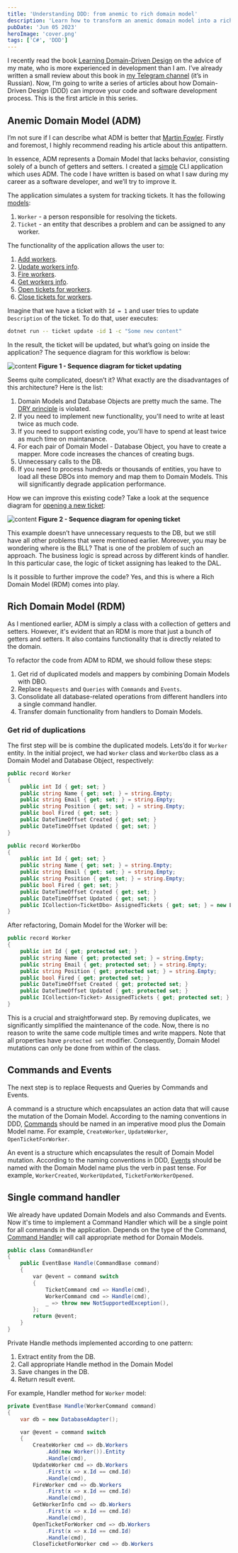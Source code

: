 ```yaml
---
title: 'Understanding DDD: from anemic to rich domain model'
description: 'Learn how to transform an anemic domain model into a rich domain model using Domain-Driven Design principles, with practical C# examples'
pubDate: 'Jun 05 2023'
heroImage: 'cover.png'
tags: ['C#', 'DDD']
---
```


I recently read the book [Learning Domain-Driven Design](https://www.**oreilly**.com/library/view/learning-domain-driven-design/9781098100124/) on the advice of my mate, who is more experienced in development than I am. I’ve already written a small review about this book in [my Telegram channel](https://t.me/full_stack_dev_diaries/9) (it’s in Russian). Now, I’m going to write a series of articles about how Domain-Driven Design (DDD) can improve your code and software development process. This is the first article in this series.

## Anemic Domain Model (ADM)

I’m not sure if I can describe what ADM is better that [Martin Fowler](https://martinfowler.com/bliki/AnemicDomainModel.html). Firstly and foremost, I highly recommend reading his article about this antipattern.

In essence, ADM represents a Domain Model that lacks behavior, consisting solely of a bunch of getters and setters. I created a [simple](https://gitlab.com/alexeyfv/understanding-ddd-01) CLI application which uses ADM. The code I have written is based on what I saw during my career as a software developer, and we’ll try to improve it.

The application simulates a system for tracking tickets. It has the following [models](https://gitlab.com/alexeyfv/understanding-ddd-01/-/blob/main/adm/DomainLayer/Models.cs):

1. `Worker` - a person responsible for resolving the tickets.
2. `Ticket` - an entity that describes a problem and can be assigned to any worker.

The functionality of the application allows the user to:

1. [Add workers](https://gitlab.com/alexeyfv/understanding-ddd-01/-/blob/main/adm/DataAccessLayer/Handlers.cs#L7).
2. [Update workers info](https://gitlab.com/alexeyfv/understanding-ddd-01/-/blob/main/adm/DataAccessLayer/Handlers.cs#L36).
3. [Fire workers](https://gitlab.com/alexeyfv/understanding-ddd-01/-/blob/main/adm/DataAccessLayer/Handlers.cs#L53).
4. [Get workers info](https://gitlab.com/alexeyfv/understanding-ddd-01/-/blob/main/adm/DataAccessLayer/Handlers.cs#L24).
5. [Open tickets for workers](https://gitlab.com/alexeyfv/understanding-ddd-01/-/blob/main/adm/DataAccessLayer/Handlers.cs#L67).
6. [Close tickets for workers](https://gitlab.com/alexeyfv/understanding-ddd-01/-/blob/main/adm/DataAccessLayer/Handlers.cs#L116).

Imagine that we have a ticket with `Id = 1` and user tries to update `Description` of the ticket. To do that, user executes:

``` sh
dotnet run -- ticket update -id 1 -c "Some new content"
```

In the result, the ticket will be updated, but what’s going on inside the application? The sequence diagram for this workflow is below:

<img src="{{site.baseurl}}/assets/2023/06/2023-06-05-understanding-ddd-01/image01.png" alt="content">
<strong>Figure 1 - Sequence diagram for ticket updating</strong>

Seems quite complicated, doesn’t it? What exactly are the disadvantages of this architecture? Here is the list:

1. Domain Models and Database Objects are pretty much the same. The [DRY principle](https://en.wikipedia.org/wiki/Don%27t_repeat_yourself) is violated.
2. If you need to implement new functionality, you'll need to write at least twice as much code.
3. If you need to support existing code, you'll have to spend at least twice as much time on maintanance.
4. For each pair of Domain Model - Database Object, you have to create a mapper. More code increases the chances of creating bugs.
5. Unnecessary calls to the DB.
6. If you need to process hundreds or thousands of entities, you have to load all these DBOs into memory and map them to Domain Models. This will significantly degrade application performance.

How we can improve this existing code? Take a look at the sequence diagram for [opening a new ticket](https://gitlab.com/alexeyfv/understanding-ddd-01/-/blob/main/adm/DataAccessLayer/Handlers.cs#L67):

<img src="{{site.baseurl}}/assets/2023/06/2023-06-05-understanding-ddd-01/image02.png" alt="content">
<strong>Figure 2 - Sequence diagram for opening ticket</strong>

This example doesn’t have unnecessary requests to the DB, but we still have all other problems that were mentioned earlier. Moreover, you may be wondering where is the BLL? That is one of the problem of such an approach. The business logic is spread across by different kinds of handler. In this particular case, the logic of ticket assigning has leaked to the DAL.

Is it possible to further improve the code? Yes, and this is where a Rich Domain Model (RDM) comes into play.

## Rich Domain Model (RDM)

As I mentioned earlier, ADM is simply a class with a collection of getters and setters. However, it's evident that an RDM is more that just a bunch of getters and setters. It also contains functionality that is directly related to the domain.

To refactor the code from ADM to RDM, we should follow these steps:

1. Get rid of duplicated models and mappers by combining Domain Models with DBO.
2. Replace `Requests` and `Queries` with `Commands` and `Events`.
3. Consolidate all database-related operations from different handlers into a single command handler.
4. Transfer domain functionality from handlers to Domain Models.

### Get rid of duplications

The first step will be is combine the duplicated models. Lets’do it for `Worker` entity. In the initial project, we had `Worker` class and `WorkerDbo` class as a Domain Model and Database Object, respectively:

``` csharp
public record Worker
{
    public int Id { get; set; }
    public string Name { get; set; } = string.Empty;
    public string Email { get; set; } = string.Empty;
    public string Position { get; set; } = string.Empty;
    public bool Fired { get; set; }
    public DateTimeOffset Created { get; set; }
    public DateTimeOffset Updated { get; set; }
}

public record WorkerDbo
{
    public int Id { get; set; }
    public string Name { get; set; } = string.Empty;
    public string Email { get; set; } = string.Empty;
    public string Position { get; set; } = string.Empty;
    public bool Fired { get; set; }
    public DateTimeOffset Created { get; set; }
    public DateTimeOffset Updated { get; set; }
    public ICollection<TicketDbo> AssignedTickets { get; set; } = new List<TicketDbo>();
}
```

After refactoring, Domain Model for the Worker will be:

``` csharp
public record Worker
{
    public int Id { get; protected set; }
    public string Name { get; protected set; } = string.Empty;
    public string Email { get; protected set; } = string.Empty;
    public string Position { get; protected set; } = string.Empty;
    public bool Fired { get; protected set; }
    public DateTimeOffset Created { get; protected set; }
    public DateTimeOffset Updated { get; protected set; }
    public ICollection<Ticket> AssignedTickets { get; protected set; } = new List<Ticket>();
}
```

This is a crucial and straightforward step. By removing duplicates, we significantly simplified the maintenance of the code. Now, there is no reason to write the same code multiple times and write mappers. Note that all properties have `protected set` modifier. Consequently, Domain Model mutations can only be done from within of the class.

## Commands and Events

The next step is to replace Requests and Queries by Commands and Events.

A command is a structure which encapsulates an action data that will cause the mutation of the Domain Model. According to the naming conventions in DDD, [Commands](https://gitlab.com/alexeyfv/understanding-ddd-01/-/blob/main/rdm/DomainLayer/Commands.cs) should be named in an imperative mood plus the Domain Model name. For example, `CreateWorker`, `UpdateWorker`, `OpenTicketForWorker`.

An event is a structure which encapsulates the result of Domain Model mutation. According to the naming conventions in DDD, [Events](https://gitlab.com/alexeyfv/understanding-ddd-01/-/blob/main/rdm/DomainLayer/Events.cs) should be named with the Domain Model name plus the verb in past tense. For example, `WorkerCreated`, `WorkerUpdated`, `TicketForWorkerOpened`.

## Single command handler

We already have updated Domain Models and also Commands and Events. Now it's time to implement a Command Handler which will be a single point for all commands in the application. Depends on the type of the Command, [Command Handler](https://gitlab.com/alexeyfv/understanding-ddd-01/-/blob/main/rdm/ApplicationLayer/CommandHandler.cs) will call appropriate method for Domain Models.

``` csharp
public class CommandHandler
{
    public EventBase Handle(CommandBase command)
    {
        var @event = command switch
        {
            TicketCommand cmd => Handle(cmd),
            WorkerCommand cmd => Handle(cmd),
            _ => throw new NotSupportedException(),
        };
        return @event;
    }
}
```

Private Handle methods implemented according to one pattern:

1. Extract entity from the DB.
2. Call appropriate Handle method in the Domain Model
3. Save changes in the DB.
4. Return result event.

For example, Handler method for `Worker` model:

``` csharp
private EventBase Handle(WorkerCommand command)
{
    var db = new DatabaseAdapter();

    var @event = command switch
    {
        CreateWorker cmd => db.Workers
            .Add(new Worker()).Entity
            .Handle(cmd),
        UpdateWorker cmd => db.Workers
            .First(x => x.Id == cmd.Id)
            .Handle(cmd),
        FireWorker cmd => db.Workers
            .First(x => x.Id == cmd.Id)
            .Handle(cmd),
        GetWorkerInfo cmd => db.Workers
            .First(x => x.Id == cmd.Id)
            .Handle(cmd),
        OpenTicketForWorker cmd => db.Workers
            .First(x => x.Id == cmd.Id)
            .Handle(cmd),
        CloseTicketForWorker cmd => db.Workers
           